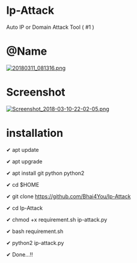 # Ip-Attack
Auto IP or Domain Attack Tool ( #1 )

# @Name
[![20180311_081316.png](https://s13.postimg.org/h94qxghkn/20180311_081316.png)](https://postimg.org/image/s8py927zn/)

# Screenshot


[![Screenshot_2018-03-10-22-02-05.png](https://s18.postimg.org/oyveqz7t5/Screenshot_2018-03-10-22-02-05.png)](https://postimg.org/image/r3frs29fp/)

# installation

✔ apt update

✔ apt upgrade

✔ apt install git python python2

✔ cd $HOME

✔ git clone https://github.com/Bhai4You/Ip-Attack

✔ cd Ip-Attack

✔ chmod +x requirement.sh ip-attack.py

✔ bash requirement.sh

✔ python2 ip-attack.py

✔ Done...!!

